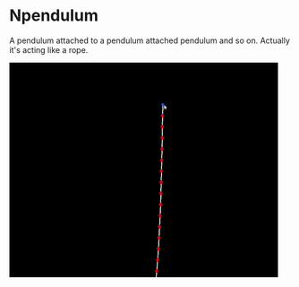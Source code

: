 # Npendulum
A pendulum attached to a pendulum attached pendulum and so on. Actually it's acting like a rope.

![](https://github.com/LesageAdrien/Npendulum/blob/main/Npendulum.gif)
